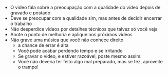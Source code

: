 * O vídeo fala sobre a preocupação com a qualidade do vídeo depois de gravado e postado
* Deve se preocupar com a qualidade sim, mas antes de decidir encerrar o trabalho
* Não desperdice vídeos por detalhes técnicos que talvez só você veja
* Anote o ponto de melhoria e aplique nos próximos vídeos
* Não grave uma música que você não conhece direito
	* a chance de errar é alta
	* Você pode acabar perdendo tempo e se irritando
	* Se gravar o vídeo, e estiver razoável, poste mesmo assim.
	* Você não deveria ter feito algo mal preparado, mas se fez, aproveite o trampo!